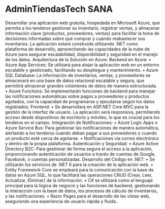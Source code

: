 # AdminTiendasTech SANA

Desarrollar una aplicación web gratuita, hospedada en Microsoft Azure, que permita a los tenderos gestionar su inventario, registrar ventas, y almacenar información clave (productos, proveedores, ventas) para facilitar la toma de decisiones informadas sobre qué comprar y cuándo reabastecer sus inventarios. La aplicación estará construida utilizando .NET como plataforma de desarrollo, aprovechando las capacidades de la nube de Azure para asegurar escalabilidad, disponibilidad y seguridad en el manejo de los datos.
Arquitectura de la Solución en Azure:
Backend en Azure:
•	Azure App Services: Se utilizará para alojar la aplicación web en un entorno escalable y gestionado, facilitando su despliegue y mantenimiento.
•	Azure SQL Database: La información de inventarios, ventas, y proveedores se almacenará en una base de datos relacional escalable y segura, que permitirá almacenar grandes volúmenes de datos de manera estructurada.
•	Azure Functions: Se implementarán funciones de backend para manejar las notificaciones automáticas sobre pagos a proveedores y productos agotados, con la capacidad de programarse y ejecutarse según los datos registrados.
Frontend:
•	Se desarrollará en ASP.NET Core MVC para la gestión de la interfaz de usuario. La aplicación será responsiva, permitiendo acceso desde dispositivos de escritorio y móviles, lo que es crucial para los tenderos en el campo.
Integración de Notificaciones:
•	Azure Logic Apps o Azure Service Bus: Para gestionar las notificaciones de manera automática, alertando a los tenderos cuando deban pagar a sus proveedores o cuando un producto esté cerca de agotarse.
•	Notificaciones vía correo electrónico y dentro de la propia plataforma.
Autenticación y Seguridad:
•	Azure Active Directory B2C: Para gestionar de forma segura el acceso a la aplicación, proporcionando autenticación de usuarios a través de cuentas de Google, Facebook, o cuentas personalizadas.
Desarrollo del Código en .NET:
•	Se utilizarán los servicios de .NET 6 para la creación de la aplicación web.
•	Entity Framework Core se empleará para la comunicación con la base de datos en Azure SQL, lo que facilitará las operaciones CRUD (Crear, Leer, Actualizar, Eliminar) de la información.
•	C# se utilizará como el lenguaje principal para la lógica de negocio y las funciones de backend, gestionando la interacción con la base de datos, los procesos de cálculo de inventarios, y las notificaciones.
•	Razor Pages para el desarrollo de las vistas web, asegurando una experiencia de usuario rápida y fluida..
